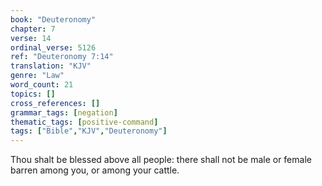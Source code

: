 ```yaml
---
book: "Deuteronomy"
chapter: 7
verse: 14
ordinal_verse: 5126
ref: "Deuteronomy 7:14"
translation: "KJV"
genre: "Law"
word_count: 21
topics: []
cross_references: []
grammar_tags: [negation]
thematic_tags: [positive-command]
tags: ["Bible","KJV","Deuteronomy"]
---
```

Thou shalt be blessed above all people: there shall not be male or female barren among you, or among your cattle.
